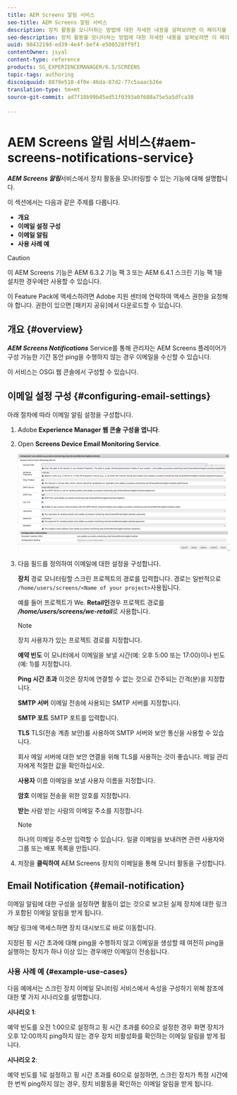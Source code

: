 ```yaml
---
title: AEM Screens 알림 서비스
seo-title: AEM Screens 알림 서비스
description: 장치 활동을 모니터하는 방법에 대한 자세한 내용을 살펴보려면 이 페이지를 따르십시오.
seo-description: 장치 활동을 모니터하는 방법에 대한 자세한 내용을 살펴보려면 이 페이지를 따르십시오.
uuid: 9843219d-ed39-4e4f-bef4-e500528ff9f1
contentOwner: jsyal
content-type: reference
products: SG_EXPERIENCEMANAGER/6.5/SCREENS
topic-tags: authoring
discoiquuid: 8879e510-4f0e-46da-87d2-77c5aaacb26e
translation-type: tm+mt
source-git-commit: ad7f18b99b45ed51f0393a0f608a75e5a5dfca30

---
```



# AEM Screens 알림 서비스{#aem-screens-notifications-service}

<!--removed from metadata: admitteddomains: @adobe.com;@caesars.com-->

***AEM Screens 알림***&#x200B;서비스에서 장치 활동을 모니터링할 수 있는 기능에 대해 설명합니다.

이 섹션에서는 다음과 같은 주제를 다룹니다.

* **개요**
* **이메일 설정 구성**
* **이메일 알림**
* **사용 사례 예**

>[!CAUTION]
>
>이 AEM Screens 기능은 AEM 6.3.2 기능 팩 3 또는 AEM 6.4.1 스크린 기능 팩 1을 설치한 경우에만 사용할 수 있습니다.
>
>이 Feature Pack에 액세스하려면 Adobe 지원 센터에 연락하여 액세스 권한을 요청해야 합니다. 권한이 있으면 [패키지 공유]에서 다운로드할 수 있습니다.

## 개요 {#overview}

***AEM Screens Notifications*** Service를 통해 관리자는 AEM Screens 플레이어가 구성 가능한 기간 동안 ping을 수행하지 않는 경우 이메일을 수신할 수 있습니다.

이 서비스는 OSGi 웹 콘솔에서 구성할 수 있습니다.

## 이메일 설정 구성 {#configuring-email-settings}

아래 절차에 따라 이메일 알림 설정을 구성합니다.

1. Adobe **Experience Manager 웹 콘솔 구성을 엽니다**.
1. Open **Screens Device Email Monitoring Service**.

   ![screen_shot_2018-04-26at44602pm](assets/screen_shot_2018-04-26at44602pm.png)

1. 다음 필드를 정의하여 이메일에 대한 설정을 구성합니다.

   **장치** 경로 모니터링할 스크린 프로젝트의 경로를 입력합니다. 경로는 일반적으로 `/home/users/screens/<Name of your project>`사용됩니다.

   예를 들어 프로젝트가 We. **Retail인**&#x200B;경우 프로젝트 경로를 ***/home/users/screens/we-retail***&#x200B;로 사용합니다.

   >[!NOTE]
   >
   >장치 사용자가 있는 프로젝트 경로를 지정합니다.

   **예약 빈도** 이 모니터에서 이메일을 보낼 시간(예: 오후 5:00 또는 17:00)이나 빈도(예: 1)를 지정합니다.

   **Ping 시간 초과** 이것은 장치에 연결할 수 없는 것으로 간주되는 간격(분)을 지정합니다.

   **SMTP 서버** 이메일 전송에 사용되는 SMTP 서버를 지정합니다.

   **SMTP 포트** SMTP 포트를 입력합니다.

   **TLS** TLS(전송 계층 보안)를 사용하여 SMTP 서버와 보안 통신을 사용할 수 있습니다.

   회사 메일 서버에 대한 보안 연결을 위해 TLS를 사용하는 것이 좋습니다. 메일 관리자에게 적절한 값을 확인하십시오.

   **사용자** 이름 이메일을 보낼 사용자 이름을 지정합니다.

   **암호** 이메일 전송을 위한 암호를 지정합니다.

   **받는** 사람 받는 사람의 이메일 주소를 지정합니다.

   >[!NOTE]
   >
   >하나의 이메일 주소만 입력할 수 있습니다. 일괄 이메일을 보내려면 관련 사용자와 그룹 또는 배포 목록을 만듭니다.

1. 저장을 **클릭하여** AEM Screens 장치의 이메일을 통해 모니터 활동을 구성합니다.

## Email Notification {#email-notification}

이메일 알림에 대한 구성을 설정하면 활동이 없는 것으로 보고된 실제 장치에 대한 링크가 포함된 이메일 알림을 받게 됩니다.

해당 링크에 액세스하면 장치 대시보드로 바로 이동합니다.

지정된 핑 시간 초과에 대해 ping을 수행하지 않고 이메일을 생성할 때 여전히 ping을 실행하는 장치가 하나 이상 있는 경우에만 이메일이 전송됩니다.

### 사용 사례 예 {#example-use-cases}

다음 예에서는 스크린 장치 이메일 모니터링 서비스에서 속성을 구성하기 위해 참조에 대한 몇 가지 시나리오를 설명합니다.

**시나리오 1**:

예약 빈도를 오전 1:00으로 설정하고 핑 시간 초과를 60으로 설정한 경우 화면 장치가 오후 12:00까지 ping하지 않는 경우 장치 비활성화를 확인하는 이메일 알림을 받게 됩니다.

**시나리오 2**:

예약 빈도를 1로 설정하고 핑 시간 초과를 60으로 설정하면, 스크린 장치가 특정 시간에 한 번씩 ping하지 않는 경우, 장치 비활동을 확인하는 이메일 알림을 받게 됩니다.
